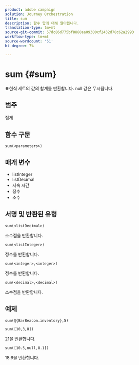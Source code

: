 ```yaml
---
product: adobe campaign
solution: Journey Orchestration
title: sum
description: 함수 합에 대해 알아봅니다.
translation-type: tm+mt
source-git-commit: 57dc86d775bf8860aa09300cf2432d70c62a2993
workflow-type: tm+mt
source-wordcount: '51'
ht-degree: 7%

---
```



# sum {#sum}

표현식 세트의 값의 합계를 반환합니다. null 값은 무시됩니다.

## 범주

집계

## 함수 구문

`sum(<parameters>)`

## 매개 변수

* listInteger
* listDecimal
* 지속 시간
* 정수
* 소수

## 서명 및 반환된 유형

`sum(<listDecimal>)`

소수점을 반환합니다.

`sum(<listInteger>)`

정수를 반환합니다.

`sum(<integer>,<integer>)`

정수를 반환합니다.

`sum(<decimal>,<decimal>)`

소수점을 반환합니다.

## 예제

`sum(@{BarBeacon.inventory},5)`

`sum([10,3,8])`

21을 반환합니다.

`sum([10.5,null,8.1])`

18.6을 반환합니다.

